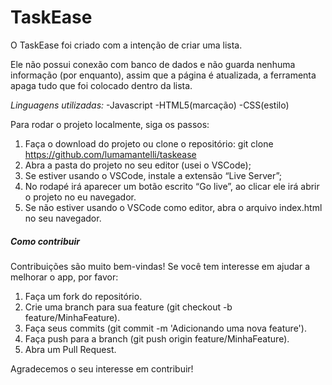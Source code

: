 # TaskEase

O TaskEase foi criado com a intenção de criar uma lista. 

Ele não possui conexão com banco de dados e não guarda nenhuma informação (por
enquanto), assim que a página é atualizada, a ferramenta apaga tudo que foi colocado
dentro da lista.

*Linguagens utilizadas:*
  -Javascript
  -HTML5(marcação)
  -CSS(estilo)

Para rodar o projeto localmente, siga os passos:

1. Faça o download do projeto ou clone o repositório:
   git clone https://github.com/lumamantelli/taskease
2. Abra a pasta do projeto no seu editor (usei o VSCode);
3. Se estiver usando o VSCode, instale a extensão “Live Server”;
4. No rodapé irá aparecer um botão escrito “Go live”, ao clicar ele irá abrir o
projeto no eu navegador.
5. Se não estiver usando o VSCode como editor, abra o arquivo index.html no
seu navegador.


##### Como contribuir

Contribuições são muito bem-vindas! Se você tem interesse em ajudar a melhorar o
app, por favor:

1. Faça um fork do repositório.
2. Crie uma branch para sua feature (git checkout -b feature/MinhaFeature).
3. Faça seus commits (git commit -m 'Adicionando uma nova feature').
4. Faça push para a branch (git push origin feature/MinhaFeature).
5. Abra um Pull Request.

Agradecemos o seu interesse em contribuir!

